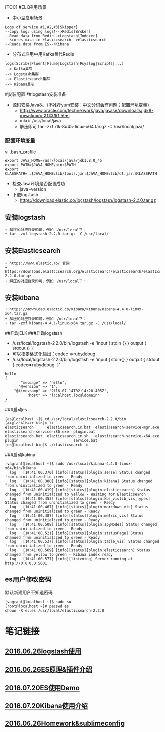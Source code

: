 [TOC]
#ELK应用场景
+ 中小型应用场景

```shell
Logs of service #1,#2,#3[Skipper] 
--copy logs using logst-->Redis[Broker] 
--Read data from Redis-->Logstash[Indexer] 
--Stores data in Elasticsearch-->Elasticsearch 
--Reads data from ES-->Kibana
```

+ 分布式应用中用Kafka替代Redis

```shell
logs(Scribe|Fluent|Flume|Logstash|Rsyslog|Scripts|...) 
--> Kafka集群 
--> Logstash集群
--> Elasticsearch集群
--> Kibana展示
```

#安装配置
##logstash安装准备
+ 源码安装Java8。（不推荐yum安装：中文分词会有问题；配置环境变量）
    + http://www.oracle.com/technetwork/java/javase/downloads/jdk8-downloads-2133151.html
    + mkdir /usr/local/java
    + 解压即可 tar -zxf jdk-8u45-linux-x64.tar.gz -C /usr/local/java/

### 配置环境变量
vi .bash_profile

```shell
export JAVA_HOME=/usr/local/java/jdk1.8.0_45
export PATH=$JAVA_HOME/bin:$PATH
export CLASSPATH=.:$JAVA_HOME/lib/tools.jar:$JAVA_HOME/lib/dt.jar:$CLASSPATH
```

+ 检查Java环境是否配置成功
    + java -version
+ 下载logstash
    + https://download.elastic.co/logstash/logstash/logstash-2.2.0.tar.gz 

## 安装logstash
    + 解压的对应目录即可，例如：/usr/local下：
    + tar -zxf logstash-2.2.0.tar.gz -C /usr/local/
## 安装Elasticsearch
    + https://www.elastic.co/ 官网
    + https://download.elasticsearch.org/elasticsearch/elasticsearch/elasticsearch-2.2.0.tar.gz
    + 解压的对应目录即可，例如：/usr/local下：
## 安装kibana
    + https://download.elastic.co/kibana/kibana/kibana-4.4.0-linux-x64.tar.gz
    + 解压的对应目录即可，例如：/usr/local下：
    + tar -zxf kibana-4.4.0-linux-x64.tar.gz -C /usr/local/

##启动ELK
###启动logstash

+ /usr/local/logstash-2.2.0/bin/logstash -e 'input { stdin {} } output { stdout {} }'
+ 可以指定格式化输出：codec =>rubydebug
+ /usr/local/logstash-2.2.0/bin/logstash -e  'input { stdin{} } output { stdout { codec=>rubydebug} }'


```shell
hello
{
       "message" => "hello",
      "@version" => "1",
    "@timestamp" => "2016-07-14T02:14:20.405Z",
          "host" => "localhost.localdomain"
}
```

###启动es
```shell
[es@localhost ~]$ cd /usr/local/elasticsearch-2.2.0/bin
[es@localhost bin]$ ls
elasticsearch      elasticsearch.in.bat  elasticsearch-service-mgr.exe  elasticsearch-service-x86.exe  plugin.bat
elasticsearch.bat  elasticsearch.in.sh   elasticsearch-service-x64.exe  plugin                         service.bat
[es@localhost bin]$ ./elasticsearch -d
```
###启动kabina
```shell
[vagrant@localhost ~]$ sudo /usr/local/kibana-4.4.0-linux-x64/bin/kibana
  log   [10:41:00.370] [info][status][plugin:sense] Status changed from uninitialized to green - Ready
  log   [10:41:00.380] [info][status][plugin:kibana] Status changed from uninitialized to green - Ready
  log   [10:41:00.419] [info][status][plugin:elasticsearch] Status changed from uninitialized to yellow - Waiting for Elasticsearch
  log   [10:41:00.453] [info][status][plugin:kbn_vislib_vis_types] Status changed from uninitialized to green - Ready
  log   [10:41:00.467] [info][status][plugin:markdown_vis] Status changed from uninitialized to green - Ready
  log   [10:41:00.487] [info][status][plugin:metric_vis] Status changed from uninitialized to green - Ready
  log   [10:41:00.508] [info][status][plugin:spyModes] Status changed from uninitialized to green - Ready
  log   [10:41:00.521] [info][status][plugin:statusPage] Status changed from uninitialized to green - Ready
  log   [10:41:00.537] [info][status][plugin:table_vis] Status changed from uninitialized to green - Ready
  log   [10:41:00.569] [info][status][plugin:elasticsearch] Status changed from yellow to green - Kibana index ready
  log   [10:41:00.577] [info][listening] Server running at http://0.0.0.0:5601

```
## es用户修改密码
默认新建用户不知道密码

```shell
[vagrant@localhost ~]$ sudo su -
[root@localhost ~]# passwd es
chown -R es:es /usr/local/elasticsearch-2.2.0
```

# 笔记链接
## [2016.06.26logstash使用](document/note/2016.06.26logstash使用.md)
## [2016.06.26ES原理&插件介绍](document/note/2016.06.26ES原理&插件介绍.md)
## [2016.07.20ES使用Demo](document/note/2016.07.20ES使用Demo.md)
## [2016.07.20Kibana使用介绍](document/note/2016.07.20Kibana使用介绍.md)
## [2016.06.26Homework&sublimeconfig](document/note/2016.06.26Homework&sublimeconfig.md)




